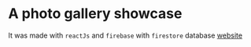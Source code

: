 # A photo gallery showcase 
It was made with `reactJs` and `firebase` with `firestore` database
[website](https://photo-gallery-peach.vercel.app/)
